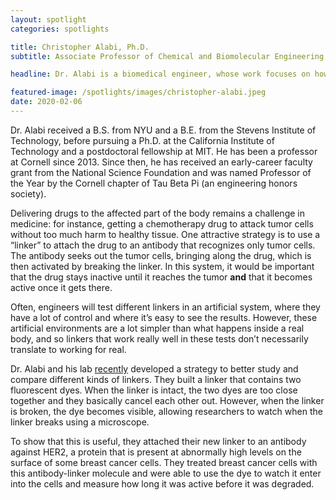 ```yaml
---
layout: spotlight
categories: spotlights

title: Christopher Alabi, Ph.D.
subtitle: Associate Professor of Chemical and Biomolecular Engineering (Cornell University)

headline: Dr. Alabi is a biomedical engineer, whose work focuses on how to assemble synthetic macromolecules with precise control. His work is applicable both to creating new tools for research and to more efficient drug delivery.

featured-image: /spotlights/images/christopher-alabi.jpeg
date: 2020-02-06
---
```


Dr. Alabi received a B.S. from NYU and a B.E. from the Stevens Institute of Technology, before pursuing a Ph.D. at the California Institute of Technology and a postdoctoral fellowship at MIT. He has been a professor at Cornell since 2013. Since then, he has received an early-career faculty grant from the National Science Foundation and was named Professor of the Year by the Cornell chapter of Tau Beta Pi (an engineering honors society).

Delivering drugs to the affected part of the body remains a challenge in medicine: for instance, getting a chemotherapy drug to attack tumor cells without too much harm to healthy tissue. One attractive strategy is to use a “linker” to attach the drug to an antibody that recognizes only tumor cells. The antibody seeks out the tumor cells, bringing along the drug, which is then activated by breaking the linker. In this system, it would be important that the drug stays inactive until it reaches the tumor <b>and</b> that it becomes active once it gets there.

Often, engineers will test different linkers in an artificial system, where they have a lot of control and where it’s easy to see the results. However, these artificial environments are a lot simpler than what happens inside a real body, and so linkers that work really well in these tests don’t necessarily translate to working for real.

Dr. Alabi and his lab <a class="light-bg" href="https://doi.org/10.1016/j.chembiol.2019.09.008" target="_blank" rel="noopener noreferrer">recently</a> developed a strategy to better study and compare different kinds of linkers. They built a linker that contains two fluorescent dyes. When the linker is intact, the two dyes are too close together and they basically cancel each other out. However, when the linker is broken, the dye becomes visible, allowing researchers to watch when the linker breaks using a microscope.

To show that this is useful, they attached their new linker to an antibody against HER2, a protein that is present at abnormally high levels on the surface of some breast cancer cells. They treated breast cancer cells with this antibody-linker molecule and were able to use the dye to watch it enter into the cells and measure how long it was active before it was degraded.